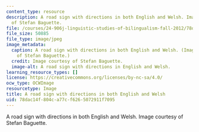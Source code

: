 ```yaml
---
content_type: resource
description: A road sign with directions in both English and Welsh. Image courtesy
  of Stefan Baguette.
file: /courses/24-906j-linguistic-studies-of-bilingualism-fall-2012/78dac14f804ca77cf6265072911f7095_24-906f12.jpg
file_size: 50885
file_type: image/jpeg
image_metadata:
  caption: A road sign with directions in both English and Welsh. (Image courtesy
    of Stefan Baguette.)
  credit: Image courtesy of Stefan Baguette.
  image-alt: A road sign with directions in English and Welsh.
learning_resource_types: []
license: https://creativecommons.org/licenses/by-nc-sa/4.0/
ocw_type: OCWImage
resourcetype: Image
title: A road sign with directions in both English and Welsh
uid: 78dac14f-804c-a77c-f626-5072911f7095
---
```

A road sign with directions in both English and Welsh. Image courtesy of Stefan Baguette.